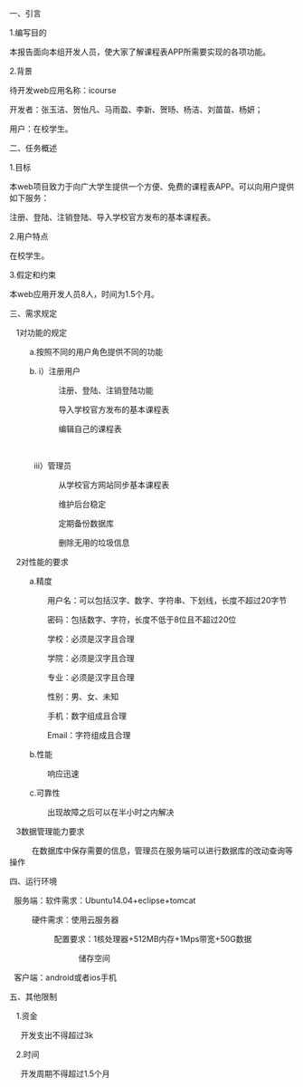 <p>
	一、引言
</p>
<p>
	1.编写目的
</p>
<p>
	本报告面向本组开发人员，使大家了解课程表APP所需要实现的各项功能。
</p>
<p>
	2.背景
</p>
<p>
	待开发web应用名称：icourse
</p>
<p>
	开发者：张玉洁、贺怡凡、马雨盈、李新、贺旸、杨洁、刘苗苗、杨妍；
</p>
<p>
	用户：在校学生。
</p>
<p>
	二、任务概述
</p>
<p>
	1.目标
</p>
<p>
	本web项目致力于向广大学生提供一个方便、免费的课程表APP。可以向用户提供如下服务：
</p>
<p>
	注册、登陆、注销登陆、导入学校官方发布的基本课程表。
</p>
<p>
	2.用户特点
</p>
<p>
	在校学生。
</p>
<p>
	3.假定和约束
</p>
<p>
	本web应用开发人员8人，时间为1.5个月。
</p>
<p>
	三、需求规定
</p>
<p>
	&nbsp;&nbsp;&nbsp;1对功能的规定
</p>
<p>
	&nbsp;&nbsp;&nbsp;&nbsp;&nbsp;&nbsp;&nbsp;&nbsp;&nbsp;a.按照不同的用户角色提供不同的功能
</p>
<p>
	&nbsp;&nbsp;&nbsp;&nbsp;&nbsp;&nbsp;&nbsp;&nbsp;&nbsp;b.&nbsp;i）注册用户
</p>
<p>
	&nbsp;&nbsp;&nbsp;&nbsp;&nbsp;&nbsp;&nbsp;&nbsp;&nbsp;&nbsp;&nbsp;&nbsp;&nbsp;&nbsp;&nbsp;&nbsp;&nbsp;&nbsp;&nbsp;&nbsp;&nbsp;&nbsp;注册、登陆、注销登陆功能
</p>
<p>
	&nbsp;&nbsp;&nbsp;&nbsp;&nbsp;&nbsp;&nbsp;&nbsp;&nbsp;&nbsp;&nbsp;&nbsp;&nbsp;&nbsp;&nbsp;&nbsp;&nbsp;&nbsp;&nbsp;&nbsp;&nbsp;&nbsp;导入学校官方发布的基本课程表
</p>
<p>
	&nbsp;&nbsp;&nbsp;&nbsp;&nbsp;&nbsp;&nbsp;&nbsp;&nbsp;&nbsp;&nbsp;&nbsp;&nbsp;&nbsp;&nbsp;&nbsp;&nbsp;&nbsp;&nbsp;&nbsp;&nbsp;&nbsp;编辑自己的课程表
</p>
<p>
	&nbsp;&nbsp;&nbsp;&nbsp;&nbsp;&nbsp;&nbsp;&nbsp;&nbsp;&nbsp;&nbsp;&nbsp;&nbsp;&nbsp;&nbsp;&nbsp;&nbsp;&nbsp;&nbsp;&nbsp;&nbsp;&nbsp;
</p>
<p>
	&nbsp;&nbsp;&nbsp;&nbsp;&nbsp;&nbsp;&nbsp;&nbsp;&nbsp;&nbsp;&nbsp;iii）管理员
</p>
<p>
	&nbsp;&nbsp;&nbsp;&nbsp;&nbsp;&nbsp;&nbsp;&nbsp;&nbsp;&nbsp;&nbsp;&nbsp;&nbsp;&nbsp;&nbsp;&nbsp;&nbsp;&nbsp;&nbsp;&nbsp;&nbsp;&nbsp;从学校官方网站同步基本课程表
</p>
<p>
	&nbsp;&nbsp;&nbsp;&nbsp;&nbsp;&nbsp;&nbsp;&nbsp;&nbsp;&nbsp;&nbsp;&nbsp;&nbsp;&nbsp;&nbsp;&nbsp;&nbsp;&nbsp;&nbsp;&nbsp;&nbsp;&nbsp;维护后台稳定
</p>
<p>
	&nbsp;&nbsp;&nbsp;&nbsp;&nbsp;&nbsp;&nbsp;&nbsp;&nbsp;&nbsp;&nbsp;&nbsp;&nbsp;&nbsp;&nbsp;&nbsp;&nbsp;&nbsp;&nbsp;&nbsp;&nbsp;&nbsp;定期备份数据库
</p>
<p>
	&nbsp;&nbsp;&nbsp;&nbsp;&nbsp;&nbsp;&nbsp;&nbsp;&nbsp;&nbsp;&nbsp;&nbsp;&nbsp;&nbsp;&nbsp;&nbsp;&nbsp;&nbsp;&nbsp;&nbsp;&nbsp;&nbsp;删除无用的垃圾信息
</p>
<p>
	&nbsp;&nbsp;&nbsp;2对性能的要求
</p>
<p>
	&nbsp;&nbsp;&nbsp;&nbsp;&nbsp;&nbsp;&nbsp;&nbsp;&nbsp;a.精度
</p>
<p>
	&nbsp;&nbsp;&nbsp;&nbsp;&nbsp;&nbsp;&nbsp;&nbsp;&nbsp;&nbsp;&nbsp;&nbsp;&nbsp;&nbsp;&nbsp;&nbsp;&nbsp;用户名：可以包括汉字、数字、字符串、下划线，长度不超过20字节
</p>
<p>
	&nbsp;&nbsp;&nbsp;&nbsp;&nbsp;&nbsp;&nbsp;&nbsp;&nbsp;&nbsp;&nbsp;&nbsp;&nbsp;&nbsp;&nbsp;&nbsp;&nbsp;密码：包括数字、字符，长度不低于8位且不超过20位
</p>
<p>
	&nbsp;&nbsp;&nbsp;&nbsp;&nbsp;&nbsp;&nbsp;&nbsp;&nbsp;&nbsp;&nbsp;&nbsp;&nbsp;&nbsp;&nbsp;&nbsp;&nbsp;学校：必须是汉字且合理
</p>
<p>
	&nbsp;&nbsp;&nbsp;&nbsp;&nbsp;&nbsp;&nbsp;&nbsp;&nbsp;&nbsp;&nbsp;&nbsp;&nbsp;&nbsp;&nbsp;&nbsp;&nbsp;学院：必须是汉字且合理
</p>
<p>
	&nbsp;&nbsp;&nbsp;&nbsp;&nbsp;&nbsp;&nbsp;&nbsp;&nbsp;&nbsp;&nbsp;&nbsp;&nbsp;&nbsp;&nbsp;&nbsp;&nbsp;专业：必须是汉字且合理
</p>
<p>
	&nbsp;&nbsp;&nbsp;&nbsp;&nbsp;&nbsp;&nbsp;&nbsp;&nbsp;&nbsp;&nbsp;&nbsp;&nbsp;&nbsp;&nbsp;&nbsp;&nbsp;性别：男、女、未知
</p>
<p>
	&nbsp;&nbsp;&nbsp;&nbsp;&nbsp;&nbsp;&nbsp;&nbsp;&nbsp;&nbsp;&nbsp;&nbsp;&nbsp;&nbsp;&nbsp;&nbsp;&nbsp;手机：数字组成且合理
</p>
<p>
	&nbsp;&nbsp;&nbsp;&nbsp;&nbsp;&nbsp;&nbsp;&nbsp;&nbsp;&nbsp;&nbsp;&nbsp;&nbsp;&nbsp;&nbsp;&nbsp;&nbsp;Email：字符组成且合理
</p>
<p>
	&nbsp;&nbsp;&nbsp;&nbsp;&nbsp;&nbsp;&nbsp;&nbsp;&nbsp;b.性能
</p>
<p>
	&nbsp;&nbsp;&nbsp;&nbsp;&nbsp;&nbsp;&nbsp;&nbsp;&nbsp;&nbsp;&nbsp;&nbsp;&nbsp;&nbsp;&nbsp;&nbsp;&nbsp;响应迅速
</p>
<p>
	&nbsp;&nbsp;&nbsp;&nbsp;&nbsp;&nbsp;&nbsp;&nbsp;&nbsp;c.可靠性
</p>
<p>
	&nbsp;&nbsp;&nbsp;&nbsp;&nbsp;&nbsp;&nbsp;&nbsp;&nbsp;&nbsp;&nbsp;&nbsp;&nbsp;&nbsp;&nbsp;&nbsp;&nbsp;出现故障之后可以在半小时之内解决
</p>
<p>
	&nbsp;&nbsp;&nbsp;3数据管理能力要求
</p>
<p>
	&nbsp;&nbsp;&nbsp;&nbsp;&nbsp;&nbsp;&nbsp;&nbsp;&nbsp;&nbsp;在数据库中保存需要的信息，管理员在服务端可以进行数据库的改动查询等操作
</p>
<p>
	四、运行环境
</p>
<p>
	&nbsp;&nbsp;服务端：软件需求：Ubuntu14.04+eclipse+tomcat
</p>
<p>
	&nbsp;&nbsp;&nbsp;&nbsp;&nbsp;&nbsp;&nbsp;&nbsp;&nbsp;&nbsp;硬件需求：使用云服务器
</p>
<p>
	&nbsp;&nbsp;&nbsp;&nbsp;&nbsp;&nbsp;&nbsp;&nbsp;&nbsp;&nbsp;&nbsp;&nbsp;&nbsp;&nbsp;&nbsp;&nbsp;&nbsp;&nbsp;&nbsp;&nbsp;配置要求：1核处理器+512MB内存+1Mps带宽+50G数据
</p>
<p>
	&nbsp;&nbsp;&nbsp;&nbsp;&nbsp;&nbsp;&nbsp;&nbsp;&nbsp;&nbsp;&nbsp;&nbsp;&nbsp;&nbsp;&nbsp;&nbsp;&nbsp;&nbsp;&nbsp;&nbsp;&nbsp;&nbsp;&nbsp;&nbsp;&nbsp;&nbsp;&nbsp;&nbsp;&nbsp;&nbsp;&nbsp;储存空间&nbsp;&nbsp;&nbsp;&nbsp;&nbsp;&nbsp;&nbsp;&nbsp;&nbsp;&nbsp;&nbsp;&nbsp;&nbsp;&nbsp;&nbsp;&nbsp;&nbsp;&nbsp;&nbsp;&nbsp;&nbsp;&nbsp;&nbsp;&nbsp;&nbsp;&nbsp;&nbsp;&nbsp;&nbsp;&nbsp;&nbsp;&nbsp;&nbsp;&nbsp;&nbsp;&nbsp;&nbsp;&nbsp;&nbsp;&nbsp;&nbsp;&nbsp;&nbsp;&nbsp;&nbsp;&nbsp;&nbsp;&nbsp;&nbsp;
</p>
<p>
	&nbsp;&nbsp;客户端：android或者ios手机
</p>
<p>
	五、其他限制
</p>
<p>
	&nbsp;&nbsp;&nbsp;1.资金
</p>
<p>
	&nbsp;&nbsp;&nbsp;&nbsp;&nbsp;开发支出不得超过3k
</p>
<p>
	&nbsp;&nbsp;&nbsp;2.时间
</p>
<p>
	&nbsp;&nbsp;&nbsp;&nbsp;&nbsp;开发周期不得超过1.5个月
</p>
<p>
	&nbsp;
</p>
<p>
</p>
